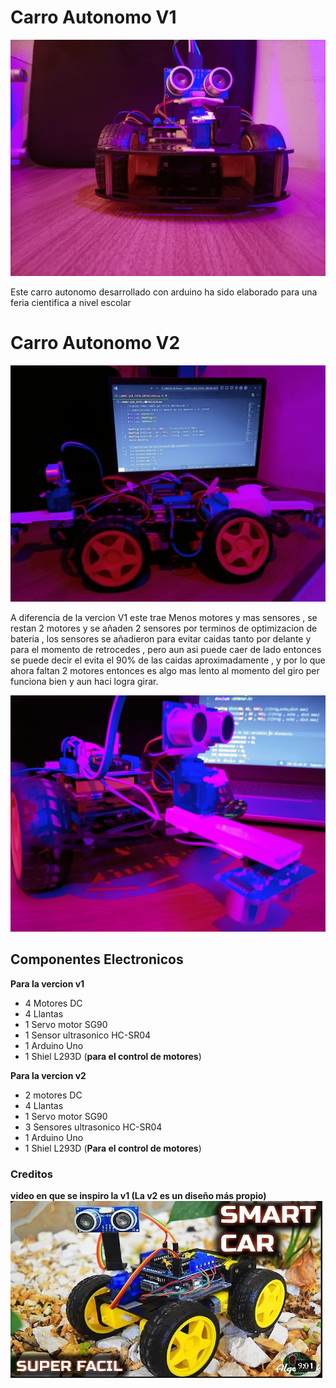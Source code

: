 # Carro Autonomo V1

![Carro autonomo](/image/carro_autonomo_imagen.jpg)

Este carro autonomo desarrollado con arduino ha sido elaborado para una feria
cientifica a nivel escolar

# Carro Autonomo V2

![Carro autonomo](/image/carro_autonomo_imagen_v2.jpg)

A diferencia de la vercion V1 este trae Menos motores y mas sensores , se restan 2 motores y se
añaden 2 sensores por terminos de optimizacion de bateria , los sensores se añadieron para evitar
caidas tanto por delante y para el momento de retrocedes , pero aun asi puede caer de lado entonces
se puede decir el evita el 90% de las caidas aproximadamente , y por lo que ahora faltan 2 motores
entonces es algo mas lento al momento del giro per funciona bien y aun haci logra girar.

![Carro autonomo](/image/carro_autonomo_viendo_de_frente_imagen_v2.jpg)

## Componentes Electronicos

**Para la vercion v1**

- 4 Motores DC
- 4 Llantas
- 1 Servo motor SG90
- 1 Sensor ultrasonico HC-SR04
- 1 Arduino Uno
- 1 Shiel L293D (**para el control de motores**)

**Para la vercion v2**

- 2 motores DC
- 4 Llantas
- 1 Servo motor SG90
- 3 Sensores ultrasonico HC-SR04
- 1 Arduino Uno
- 1 Shiel L293D (**Para el control de motores**)

### Creditos

**video en que se inspiro la v1 (La v2 es un diseño más propio)**
[![video](/image/miniatura_del_video_del_que_me_guie.jpg)](https://www.youtube.com/watch?v=42WydmfcVSc)
